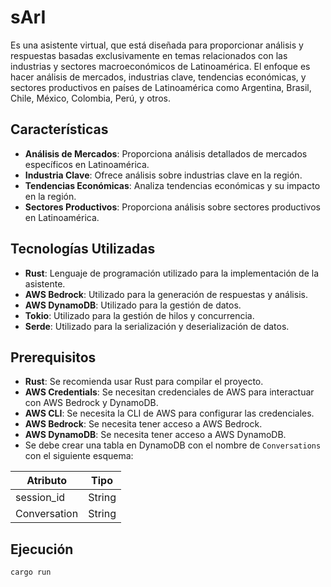 # sArI

Es una asistente virtual, que está diseñada para proporcionar análisis y respuestas basadas exclusivamente en temas relacionados con las industrias y sectores macroeconómicos de Latinoamérica. El enfoque es hacer análisis de mercados, industrias clave, tendencias económicas, y sectores productivos en países de Latinoamérica como Argentina, Brasil, Chile, México, Colombia, Perú, y otros.

## Características

- **Análisis de Mercados**: Proporciona análisis detallados de mercados específicos en Latinoamérica.
- **Industria Clave**: Ofrece análisis sobre industrias clave en la región.
- **Tendencias Económicas**: Analiza tendencias económicas y su impacto en la región.
- **Sectores Productivos**: Proporciona análisis sobre sectores productivos en Latinoamérica.

## Tecnologías Utilizadas

- **Rust**: Lenguaje de programación utilizado para la implementación de la asistente.
- **AWS Bedrock**: Utilizado para la generación de respuestas y análisis.
- **AWS DynamoDB**: Utilizado para la gestión de datos.
- **Tokio**: Utilizado para la gestión de hilos y concurrencia.
- **Serde**: Utilizado para la serialización y deserialización de datos.

## Prerequisitos

- **Rust**: Se recomienda usar Rust para compilar el proyecto.
- **AWS Credentials**: Se necesitan credenciales de AWS para interactuar con AWS Bedrock y DynamoDB.
- **AWS CLI**: Se necesita la CLI de AWS para configurar las credenciales.
- **AWS Bedrock**: Se necesita tener acceso a AWS Bedrock.
- **AWS DynamoDB**: Se necesita tener acceso a AWS DynamoDB.
- Se debe crear una tabla en DynamoDB con el nombre de `Conversations` con el siguiente esquema:

| Atributo     | Tipo   |
| ------------ | ------ |
| session_id   | String |
| Conversation | String |

## Ejecución

```bash
cargo run
```

